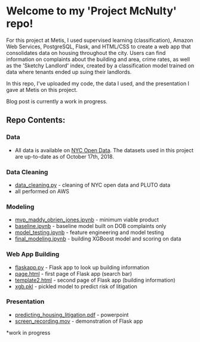 # Welcome to my 'Project McNulty' repo!   

For this project at Metis, I used supervised learning (classification), Amazon Web Services, PostgreSQL, Flask, and HTML/CSS to create a web app that consolidates data on housing throughout the city. Users can find information on complaints about the building and area, crime rates, as well as the 'Sketchy Landlord' index, created by a classification model trained on data where tenants ended up suing their landlords.

In this repo, I've uploaded my code, the data I used, and the presentation I gave at Metis on this project.  
  
Blog post is currently a work in progress.
  
## Repo Contents:   

### Data
* All data is available on [NYC Open Data]. The datasets used in this project are up-to-date as of October 17th, 2018.

### Data Cleaning
* [data_cleaning.py](https://github.com/maddyobrienjones/project_mcnulty/blob/master/data_cleaning.py) - cleaning of NYC open data and PLUTO data
* all performed on AWS
  
### Modeling
* [mvp_maddy_obrien_jones.ipynb](https://github.com/maddyobrienjones/project_mcnulty/blob/master/mvp_maddy_obrien_jones.ipynb) - minimum viable product
* [baseline.ipynb](https://github.com/maddyobrienjones/project_mcnulty/blob/master/baseline.ipynb) - baseline model built on DOB complaints only
* [model_testing.ipynb](https://github.com/maddyobrienjones/project_mcnulty/blob/master/model_testing.ipynb) - feature engineering and model testing
* [final_modeling.ipynb](https://github.com/maddyobrienjones/project_mcnulty/blob/master/final_modeling.ipynb) - building XGBoost model and scoring on data

### Web App Building
* [flaskapp.py](https://github.com/maddyobrienjones/project_mcnulty/blob/master/flaskapp.py) - Flask app to look up building information
* [page.html](https://github.com/maddyobrienjones/project_mcnulty/blob/master/page.html) - first page of Flask app (search bar)
* [template2.html](https://github.com/maddyobrienjones/project_mcnulty/blob/master/template2.html) - second page of Flask app (building information)
* [xgb.pkl](https://github.com/maddyobrienjones/project_mcnulty/blob/master/xgb.pkl) - pickled model to predict risk of litigation

### Presentation
* [predicting_housing_litigation.pdf](https://github.com/maddyobrienjones/project_mcnulty/blob/master/predicting_housing_litigation.pdf) - powerpoint
* [screen_recording.mov](https://github.com/maddyobrienjones/project_mcnulty/blob/master/screen_recording.mov) - demonstration of Flask app

*work in progress

[NYC Open Data]: https://opendata.cityofnewyork.us/
